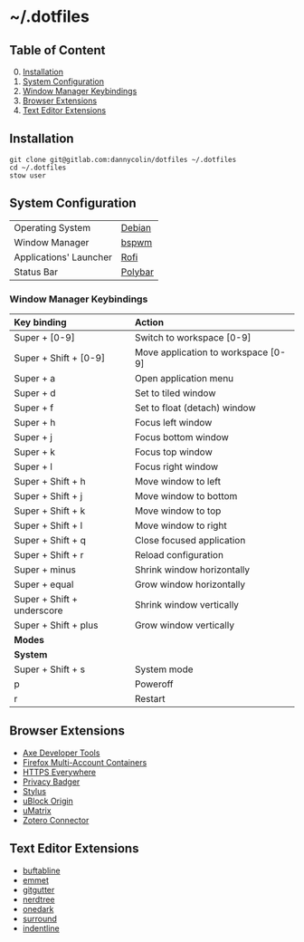 # ~/.dotfiles

## Table of Content

0. [Installation]()
0. [System Configuration]()
0. [Window Manager Keybindings]()
0. [Browser Extensions]()
0. [Text Editor Extensions]()

## Installation

```
git clone git@gitlab.com:dannycolin/dotfiles ~/.dotfiles
cd ~/.dotfiles
stow user
```

## System Configuration

|||
| --- | --- |
| Operating System       | [Debian](https://debian.org)                  |
| Window Manager         | [bspwm](https://github.com/baskerville/bspwm) |
| Applications' Launcher | [Rofi](https://github.com/davatorium/rofi)    |
| Status Bar             | [Polybar](https://github.com/jaagr/polybar)   |

### Window Manager Keybindings

| Key binding                | Action                              |
| :------------------------- | :---------------------------------- |
| Super + [0-9]              | Switch to workspace [0-9]           |
| Super + Shift + [0-9]      | Move application to workspace [0-9] |
| Super + a                  | Open application menu               |
| Super + d                  | Set to tiled window                 |
| Super + f                  | Set to float (detach) window        |
| Super + h                  | Focus left window                   | 
| Super + j                  | Focus bottom window                 |
| Super + k                  | Focus top window                    |
| Super + l                  | Focus right window                  |
| Super + Shift + h          | Move window to left                 |
| Super + Shift + j          | Move window to bottom               |
| Super + Shift + k          | Move window to top                  |
| Super + Shift + l          | Move window to right                |
| Super + Shift + q          | Close focused application           |
| Super + Shift + r          | Reload configuration                |
| Super + minus              | Shrink window horizontally          |
| Super + equal              | Grow window horizontally            |
| Super + Shift + underscore | Shrink window vertically            |
| Super + Shift + plus       | Grow window vertically              |
| **Modes**                  |                                     |
| **System**                 |                                     |
| Super + Shift + s          | System mode                         |
|         p                  | Poweroff                            |
|         r                  | Restart                             |

## Browser Extensions

- [Axe Developer Tools](https://addons.mozilla.org/en-US/firefox/addon/axe-devtools/)
- [Firefox Multi-Account Containers](https://addons.mozilla.org/en-US/firefox/addon/multi-account-containers/)
- [HTTPS Everywhere](https://addons.mozilla.org/en-US/firefox/addon/https-everywhere/)
- [Privacy Badger](https://addons.mozilla.org/en-US/firefox/addon/privacy-badger17/)
- [Stylus](https://addons.mozilla.org/en-US/firefox/addon/styl-us/)
- [uBlock Origin](https://addons.mozilla.org/en-US/firefox/addon/ublock-origin/)
- [uMatrix](https://addons.mozilla.org/en-US/firefox/addon/umatrix/)
- [Zotero Connector](https://www.zotero.org/download/)

## Text Editor Extensions

- [buftabline](https://github.com/ap/vim-buftabline)
- [emmet](https://github.com/mattn/emmet-vim)
- [gitgutter](https://github.com/airblade/vim-gitgutter)
- [nerdtree](https://github.com/scrooloose/nerdtree)
- [onedark](https://github.com/joshdick/onedark.vim)
- [surround](https://github.com/tpope/vim-surround)
- [indentline](https://github.com/Yggdroot/indentLine)


